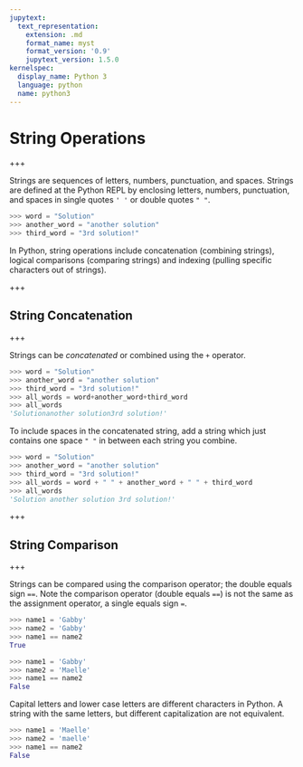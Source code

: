```yaml
---
jupytext:
  text_representation:
    extension: .md
    format_name: myst
    format_version: '0.9'
    jupytext_version: 1.5.0
kernelspec:
  display_name: Python 3
  language: python
  name: python3
---
```


# String Operations

+++

Strings are sequences of letters, numbers, punctuation, and spaces. Strings are defined at the Python REPL by enclosing letters, numbers, punctuation, and spaces in single quotes ```' '``` or double quotes ```" "```.

```python
>>> word = "Solution"
>>> another_word = "another solution"
>>> third_word = "3rd solution!"
```

In Python, string operations include concatenation (combining strings), logical comparisons (comparing strings) and indexing (pulling specific characters out of strings).

+++

## String Concatenation

+++

Strings can be _concatenated_ or combined using the ```+``` operator.

```python
>>> word = "Solution"
>>> another_word = "another solution"
>>> third_word = "3rd solution!"
>>> all_words = word+another_word+third_word
>>> all_words
'Solutionanother solution3rd solution!'
```

To include spaces in the concatenated string, add a string which just contains one space ```" "``` in between each string you combine.

```python
>>> word = "Solution"
>>> another_word = "another solution"
>>> third_word = "3rd solution!"
>>> all_words = word + " " + another_word + " " + third_word
>>> all_words
'Solution another solution 3rd solution!'
```

+++

## String Comparison

+++

Strings can be compared using the comparison operator; the double equals sign ```==```. Note the comparison operator (double equals ```==```) is not the same as the assignment operator, a single equals sign ```=```.

```python
>>> name1 = 'Gabby'
>>> name2 = 'Gabby'
>>> name1 == name2
True
```

```python
>>> name1 = 'Gabby'
>>> name2 = 'Maelle'
>>> name1 == name2
False
```

Capital letters and lower case letters are different characters in Python. A string with the same letters, but different capitalization are not equivalent.

```python
>>> name1 = 'Maelle'
>>> name2 = 'maelle'
>>> name1 == name2
False
```

```{code-cell} ipython3

```
